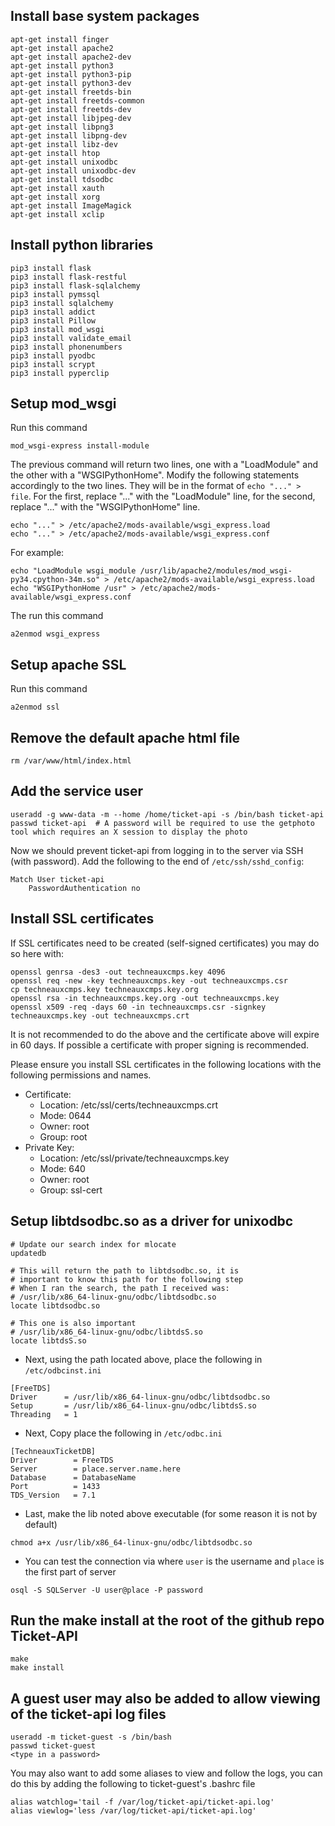 ## Install base system packages

```
apt-get install finger
apt-get install apache2
apt-get install apache2-dev
apt-get install python3
apt-get install python3-pip
apt-get install python3-dev
apt-get install freetds-bin
apt-get install freetds-common
apt-get install freetds-dev
apt-get install libjpeg-dev
apt-get install libpng3
apt-get install libpng-dev
apt-get install libz-dev
apt-get install htop
apt-get install unixodbc
apt-get install unixodbc-dev
apt-get install tdsodbc
apt-get install xauth
apt-get install xorg
apt-get install ImageMagick
apt-get install xclip
```

## Install python libraries

```
pip3 install flask
pip3 install flask-restful
pip3 install flask-sqlalchemy
pip3 install pymssql
pip3 install sqlalchemy
pip3 install addict
pip3 install Pillow
pip3 install mod_wsgi
pip3 install validate_email
pip3 install phonenumbers
pip3 install pyodbc
pip3 install scrypt
pip3 install pyperclip
```

## Setup mod_wsgi
Run this command
```
mod_wsgi-express install-module
```
The previous command will return two lines, one with a "LoadModule" and the other with a "WSGIPythonHome". Modify the following statements accordingly to the two lines. They will be in the format of `echo "..." > file`. For the first, replace "..." with the "LoadModule" line, for the second, replace "..." with the "WSGIPythonHome" line.
```
echo "..." > /etc/apache2/mods-available/wsgi_express.load
echo "..." > /etc/apache2/mods-available/wsgi_express.conf
```
For example:
```
echo "LoadModule wsgi_module /usr/lib/apache2/modules/mod_wsgi-py34.cpython-34m.so" > /etc/apache2/mods-available/wsgi_express.load
echo "WSGIPythonHome /usr" > /etc/apache2/mods-available/wsgi_express.conf
```
The run this command
```
a2enmod wsgi_express
```

## Setup apache SSL
Run this command
```
a2enmod ssl
```

## Remove the default apache html file
```
rm /var/www/html/index.html
```

## Add the service user
```
useradd -g www-data -m --home /home/ticket-api -s /bin/bash ticket-api
passwd ticket-api  # A password will be required to use the getphoto tool which requires an X session to display the photo
```

Now we should prevent ticket-api from logging in to the server via SSH (with password).
Add the following to the end of `/etc/ssh/sshd_config`:
```
Match User ticket-api
    PasswordAuthentication no
```

## Install SSL certificates

If SSL certificates need to be created (self-signed certificates) you may do so here with:
```
openssl genrsa -des3 -out techneauxcmps.key 4096
openssl req -new -key techneauxcmps.key -out techneauxcmps.csr
cp techneauxcmps.key techneauxcmps.key.org
openssl rsa -in techneauxcmps.key.org -out techneauxcmps.key
openssl x509 -req -days 60 -in techneauxcmps.csr -signkey techneauxcmps.key -out techneauxcmps.crt
```
It is not recommended to do the above and the certificate above will expire in 60 days. If possible a
certificate with proper signing is recommended.

Please ensure you install SSL certificates in the following locations with the following permissions and names.
- Certificate:
  - Location: /etc/ssl/certs/techneauxcmps.crt
  - Mode: 0644
  - Owner: root
  - Group: root
- Private Key:
  - Location: /etc/ssl/private/techneauxcmps.key
  - Mode: 640
  - Owner: root
  - Group: ssl-cert

## Setup libtdsodbc.so as a driver for unixodbc
```
# Update our search index for mlocate
updatedb

# This will return the path to libtdsodbc.so, it is
# important to know this path for the following step
# When I ran the search, the path I received was:
# /usr/lib/x86_64-linux-gnu/odbc/libtdsodbc.so
locate libtdsodbc.so

# This one is also important
# /usr/lib/x86_64-linux-gnu/odbc/libtdsS.so
locate libtdsS.so
```

- Next, using the path located above, place the following in `/etc/odbcinst.ini`
```
[FreeTDS]
Driver      = /usr/lib/x86_64-linux-gnu/odbc/libtdsodbc.so
Setup       = /usr/lib/x86_64-linux-gnu/odbc/libtdsS.so
Threading   = 1
```

- Next, Copy place the following in `/etc/odbc.ini`
```
[TechneauxTicketDB]
Driver        = FreeTDS
Server        = place.server.name.here
Database      = DatabaseName
Port          = 1433
TDS_Version   = 7.1
```

- Last, make the lib noted above executable (for some reason it is not by default)
```
chmod a+x /usr/lib/x86_64-linux-gnu/odbc/libtdsodbc.so
```

- You can test the connection via where `user` is the username and `place` is the first part of server
```
osql -S SQLServer -U user@place -P password
```

## Run the make install at the root of the github repo Ticket-API
```
make
make install
```

## A guest user may also be added to allow viewing of the ticket-api log files
```
useradd -m ticket-guest -s /bin/bash
passwd ticket-guest
<type in a password>
```

You may also want to add some aliases to view and follow the logs, you can do this by adding the following
to ticket-guest's .bashrc file
```
alias watchlog='tail -f /var/log/ticket-api/ticket-api.log'
alias viewlog='less /var/log/ticket-api/ticket-api.log'
```
